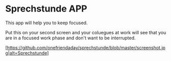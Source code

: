 # Sprechstunde APP

This app will help you to keep focused.

Put this on your second screen and your coluegues at work will see that you are in a focused work phase and don't want to be interrupted.

[https://github.com/onefriendaday/sprechstunde/blob/master/screenshot.jpg|alt=Sprechstunde]